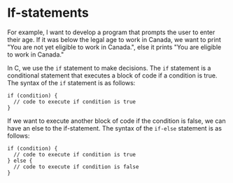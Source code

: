 # If-statements

For example, I want to develop a program that prompts the user to enter their age. If it was below the legal age to work in Canada, we want to print "You are not yet eligible to work in Canada.", else it prints "You are eligible to work in Canada."

In C, we use the `if` statement to make decisions. The `if` statement is a conditional statement that executes a block of code if a condition is true. The syntax of the `if` statement is as follows:

```{code-block} c
if (condition) {
  // code to execute if condition is true
}
```

If we want to execute another block of code if the condition is false, we can have an else to the if-statement. The syntax of the `if-else` statement is as follows:

```{code-block} c
if (condition) {
  // code to execute if condition is true
} else {
  // code to execute if condition is false
}
```